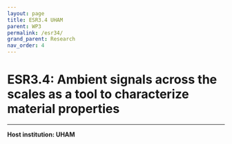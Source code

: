 ```yaml
---
layout: page
title: ESR3.4 UHAM
parent: WP3
permalink: /esr34/
grand_parent: Research
nav_order: 4
---
```


# ESR3.4: Ambient signals across the scales as a tool to characterize material properties
----

__Host institution: UHAM__ 